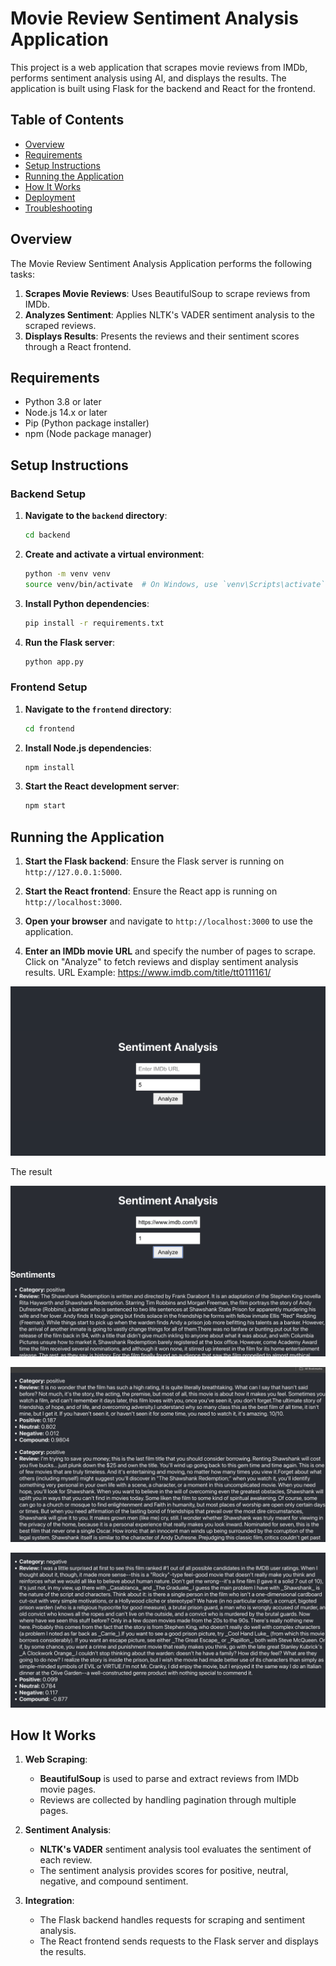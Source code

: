 # Movie Review Sentiment Analysis Application

This project is a web application that scrapes movie reviews from IMDb, performs sentiment analysis using AI, and displays the results. The application is built using Flask for the backend and React for the frontend.

## Table of Contents

- [Overview](#overview)
- [Requirements](#requirements)
- [Setup Instructions](#setup-instructions)
- [Running the Application](#running-the-application)
- [How It Works](#how-it-works)
- [Deployment](#deployment)
- [Troubleshooting](#troubleshooting)

## Overview

The Movie Review Sentiment Analysis Application performs the following tasks:

1. **Scrapes Movie Reviews**: Uses BeautifulSoup to scrape reviews from IMDb.
2. **Analyzes Sentiment**: Applies NLTK's VADER sentiment analysis to the scraped reviews.
3. **Displays Results**: Presents the reviews and their sentiment scores through a React frontend.

## Requirements

- Python 3.8 or later
- Node.js 14.x or later
- Pip (Python package installer)
- npm (Node package manager)

## Setup Instructions

### Backend Setup

1. **Navigate to the `backend` directory**:

   ```sh
   cd backend
   ```

2. **Create and activate a virtual environment**:

   ```sh
   python -m venv venv
   source venv/bin/activate  # On Windows, use `venv\Scripts\activate`
   ```

3. **Install Python dependencies**:

   ```sh
   pip install -r requirements.txt
   ```

4. **Run the Flask server**:
   ```sh
   python app.py
   ```

### Frontend Setup

1. **Navigate to the `frontend` directory**:

   ```sh
   cd frontend
   ```

2. **Install Node.js dependencies**:

   ```sh
   npm install
   ```

3. **Start the React development server**:
   ```sh
   npm start
   ```

## Running the Application

1. **Start the Flask backend**: Ensure the Flask server is running on `http://127.0.0.1:5000`.

2. **Start the React frontend**: Ensure the React app is running on `http://localhost:3000`.

3. **Open your browser** and navigate to `http://localhost:3000` to use the application.

4. **Enter an IMDb movie URL** and specify the number of pages to scrape. Click on "Analyze" to fetch reviews and display sentiment analysis results. URL Example: https://www.imdb.com/title/tt0111161/

![Screenshot 1](./screen-1.png)

The result

![Screenshot 2](./screen-2.png)

![Screenshot 3](./screen-3.png)

![Screenshot 4](./screen-4.png)

## How It Works

1. **Web Scraping**:

   - **BeautifulSoup** is used to parse and extract reviews from IMDb movie pages.
   - Reviews are collected by handling pagination through multiple pages.

2. **Sentiment Analysis**:

   - **NLTK's VADER** sentiment analysis tool evaluates the sentiment of each review.
   - The sentiment analysis provides scores for positive, neutral, negative, and compound sentiment.

3. **Integration**:
   - The Flask backend handles requests for scraping and sentiment analysis.
   - The React frontend sends requests to the Flask server and displays the results.
